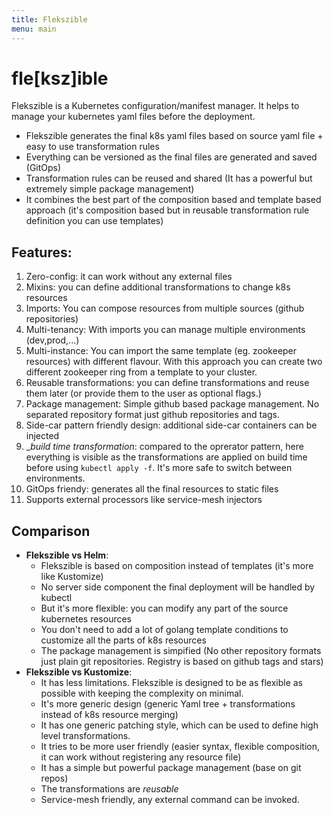 ```yaml
---
title: Flekszible
menu: main
---
```

# fle[ksz]ible

Flekszible is a Kubernetes configuration/manifest manager. It helps to manage your kubernetes yaml files before the deployment.

 * Flekszible generates the final k8s yaml files based on source yaml file + easy to use transformation rules
 * Everything can be versioned as the final files are generated and saved (GitOps)
 * Transformation rules can be reused and shared (It has a powerful but extremely simple package management)
 * It combines the best part of the composition based and template based approach (it's composition based but in reusable transformation rule definition you can use templates)

## Features:

  1. Zero-config: it can work without any external files
  2. Mixins: you can define additional transformations to change k8s resources
  3. Imports: You can compose resources from multiple sources (github repositories)
  4. Multi-tenancy: With imports you can manage multiple environments (dev,prod,...)
  5. Multi-instance: You can import the same template (eg. zookeeper resources) with different flavour. With this approach you can create two different zookeeper ring from a template to your cluster.
  6. Reusable transformations: you can define transformations and reuse them later (or provide them to the user as optional flags.)
  7. Package management:  Simple github based package management. No separated repository format just github repositories and tags.
  8. Side-car pattern friendly design: additional side-car containers can be injected
  10. __build time transformation_: compared to the oprerator pattern, here everything is visible as the transformations are applied on build time before using `kubectl apply -f`. It's more safe to switch between environments.
  11. GitOps friendy: generates all the final resources to static files
  12. Supports external processors like service-mesh injectors

## Comparison

 * **Flekszible vs Helm**: 
   * Flekszible is based on composition instead of templates (it's more like Kustomize)
   * No server side component the final deployment will be handled by kubectl
   * But it's more flexible: you can modify any part of the source kubernetes resources
   * You don't need to add a lot of golang template conditions to customize all the parts of k8s resources
   * The package management is simpified (No other repository formats just plain git repositories. Registry is based on github tags and stars)
 * **Flekszible vs Kustomize**:
   * It has less limitations. Flekszible is designed to be as flexible as possible with keeping the complexity on minimal.
   * It's more generic design (generic Yaml tree + transformations instead of k8s resource merging)
   * It has one generic patching style, which can be used to define high level transformations.
   * It tries to be more user friendly (easier syntax, flexible composition, it can work without registering any resource file)
   * It has a simple but powerful package management (base on git repos)
   * The transformations are *reusable*
   * Service-mesh friendly, any external command can be invoked.
